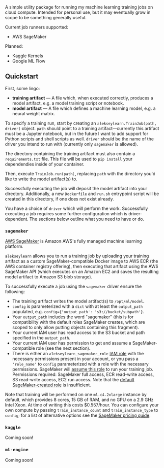 A simple utility package for running my machine learning training jobs on cloud compute. Intended for personal use, but it may eventually grow in scope to be something generally useful.

Current job runners supported:
* AWS SageMaker

Planned:
* Kaggle Kernels
* Google ML Flow

## Quickstart
First, some lingo:
* **training artifact** &mdash; A file which, when executed correctly, produces a model artifact, e.g. a model training script or notebook.
* **model artifact** &mdash; A file which defines a machine learning model, e.g. a neural weight matrix.

To specify a training run, start by creating an `alekseylearn.TrainJob(path, driver)` object. `path` should point to a training artifact&mdash;currently this artifact must be a Jupyter notebook, but in the future I want to add support for Python scripts and shell scripts as well. `driver` should be the name of the driver you intend to run with (currently only `sagemaker` is allowed).

The directory containing the training artifact must also contain a `requirements.txt` file. This file will be used to `pip install` your dependendies inside of your container.

Then, execute `TrainJob.run(path)`, replacing `path` with the directory you'd like to write the model artifact(s) to.

Successfully executing the job will deposit the model artifact into your directory. Additionally, a new `Dockerfile` and `run.sh` entrypoint script will be created in this directory, if one does not exist already.

You have a choice of `driver` which will perform the work. Successfully executing a job requires some further configuration which is driver-dependent. The sections below outline what you need to have or do.

### `sagemaker`
[AWS SageMaker](https://aws.amazon.com/sagemaker/) is Amazon AWS's fully managed machine learning platform.

`alekseylearn` allows you to run a training job by uploading your training artifact as a custom SageMaker-compatible Docker image to AWS ECR (the AWS container registry offering), then executing that artifact using the AWS SageMaker API (which executes on an Amazon EC2 and saves the resulting model artifact to Amazon S3 blob storage).

To successfully execute a job using the `sagemaker` driver ensure the following:
* The training artifact writes the model artifact(s) to `/opt/ml/model`.
* `config` is parameterized with a `dict` with at least the `output_path` populated, e.g. `config={'output_path': 's3://bucket/subpath'}`.
* Your `output_path` includes the word "sagemaker" (this is for compatibility with the default roles SageMaker creates, which are scoped to only allow putting objects containing this fragment).
* Your current IAM user has read access to the S3 bucket and path specified in the `output_path`.
* Your current IAM user has permission to get and assume a SageMaker-compatible role (see the next section).
* There is either an `alekseylearn_sagemaker_role` [IAM role](https://docs.aws.amazon.com/IAM/latest/UserGuide/id_roles.html) with the necessary permissions present in your account, or you pass a `'role_name'` to `config` parameterized with a role with the necessary permissions. SageMaker will [assume this role](https://docs.aws.amazon.com/IAM/latest/UserGuide/id_roles_create_for-service.html) to run your training job. Permissions required: SageMaker full access, ECR read-write access, S3 read-write access, EC2 run access. Note that the [default SageMaker-created role](https://docs.aws.amazon.com/sagemaker/latest/dg/automatic-model-tuning-ex-role.html) is insufficient.

Note that training will be performed on one `ml.c4.2xlarge` instance by default, which provides 8 cores, 15 GB of RAM, and no GPU on a 2.9 GHz Intel Xeon. At time of writing this costs $0.557/hour. You can configure your own compute by passing `train_instance_count` and `train_instance_type` to `config`; for a list of alternative options see the [SageMaker pricing guide](https://aws.amazon.com/sagemaker/pricing/).

### `kaggle`
Coming soon!

### `ml-engine`
Coming soon!
